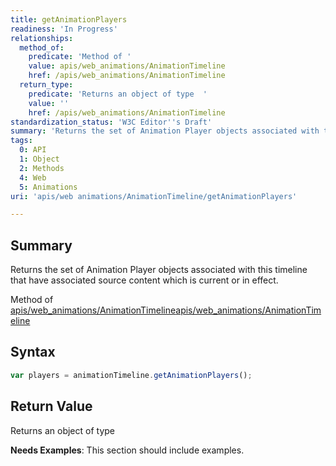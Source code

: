 ```yaml
---
title: getAnimationPlayers
readiness: 'In Progress'
relationships:
  method_of:
    predicate: 'Method of '
    value: apis/web_animations/AnimationTimeline
    href: /apis/web_animations/AnimationTimeline
  return_type:
    predicate: 'Returns an object of type  '
    value: ''
    href: /apis/web_animations/AnimationTimeline
standardization_status: 'W3C Editor''s Draft'
summary: 'Returns the set of Animation Player objects associated with this timeline that have associated source content which is current or in effect.'
tags:
  0: API
  1: Object
  2: Methods
  4: Web
  5: Animations
uri: 'apis/web animations/AnimationTimeline/getAnimationPlayers'

---
```

## <span>Summary</span>

Returns the set of Animation Player objects associated with this timeline that have associated source content which is current or in effect.

Method of [apis/web\_animations/AnimationTimeline](/apis/web_animations/AnimationTimeline)[apis/web\_animations/AnimationTimeline](/apis/web_animations/AnimationTimeline)

## <span>Syntax</span>

``` js
var players = animationTimeline.getAnimationPlayers();
```

## <span>Return Value</span>

Returns an object of type<span></span>

**Needs Examples**: This section should include examples.

